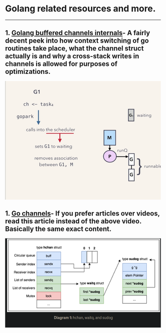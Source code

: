  # Golang related resources and more.
---
 ## 1. [Golang buffered channels internals](https://www.youtube.com/watch?v=KBZlN0izeiY)- A fairly decent peek into how context switching of go routines take place, what the channel struct actually is and why a cross-stack writes in channels is allowed for purposes of optimizations.

![Event image](./assets/go1.png)

 ## 1. [Go channels](https://stevenrojasl.medium.com/go-channels-behind-the-scenes-1cce6b1fa844)- If you prefer articles over videos, read this article instead of the above video. Basically the same exact content.

![Event image](./assets/go2.png)
